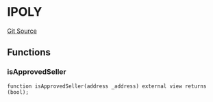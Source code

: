 # IPOLY
[Git Source](https://github.com/KlimaDAO/klimadao-solidity/blob/29fd912e7e35bfd36ad9c6e57c2a312d3aed3640/src/protocol/pKLIMA/AltExercisepKLIMA.sol)


## Functions
### isApprovedSeller


```solidity
function isApprovedSeller(address _address) external view returns (bool);
```

